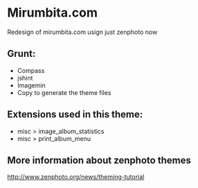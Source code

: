 Mirumbita.com
========================
Redesign of mirumbita.com usign just zenphoto now

Grunt:
------
* Compass
* jshint
* Imagemin
* Copy to generate the theme files

Extensions used in this theme:
------------------------------
* misc > image_album_statistics
* misc > print_album_menu

More information about zenphoto themes
--------------------------------------
http://www.zenphoto.org/news/theming-tutorial
